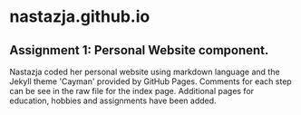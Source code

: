 # nastazja.github.io
## Assignment 1: Personal Website component.

Nastazja coded her personal website using markdown language and the Jekyll theme 'Cayman' provided by GitHub Pages. Comments for each step can be see in the raw file for the index page. Additional pages for education, hobbies and assignments have been added.
